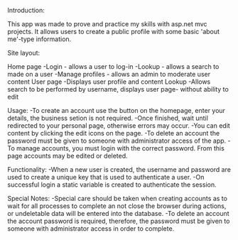 Introduction:

This app was made to prove and practice my skills with asp.net mvc projects. It allows users to create a public profile with some basic 'about me'-type information.

Site layout:

Home page
  -Login - allows a user to log-in
  -Lookup - allows a search to made on a user
  -Manage profiles - allows an admin to moderate user content
User page
  -Displays user profile and content
Lookup
  -Allows search to be performed by username, displays user page- without ability to edit

Usage:
  -To create an account use the button on the homepage, enter your details, the business setion is not required.
  -Once finished, wait until redirected to your personal page, otherwise errors may occur.
  -You can edit content by clicking the edit icons on the page.
  -To delete an account the password must be given to someone with administrator access of the app.
  -To manage accounts, you must login with the correct password. From this page accounts may be edited or deleted.

Functionality:
  -When a new user is created, the username and password are used to create a unique key that is used to authenticate a user.
  -On successful login a static variable is created to authenticate the session.

Special Notes:
  -Special care should be taken when creating accounts as to wait for all processes to complete an not close the browser during actions, or undeletable data will be entered into the database.
  -To delete an account the account password is required, therefore, the password must be given to someone with administrator access in order to complete.